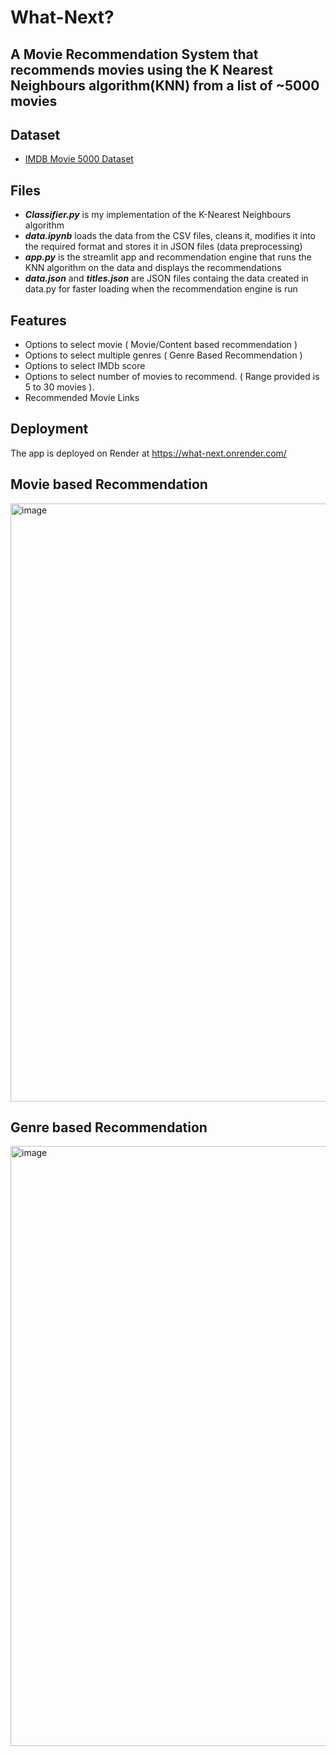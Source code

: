 # What-Next?
##  A Movie Recommendation System that recommends movies using the K Nearest Neighbours algorithm(KNN) from a list of ~5000 movies

## Dataset
- [IMDB Movie 5000 Dataset](https://www.kaggle.com/carolzhangdc/imdb-5000-movie-dataset)

## Files
- ***Classifier.py*** is my implementation of the K-Nearest Neighbours algorithm
- ***data.ipynb*** loads the data from the CSV files, cleans it, modifies it into the required format and stores it in JSON files (data preprocessing)
- ***app.py*** is the streamlit app and recommendation engine that runs the KNN algorithm on the data and displays the recommendations
- ***data.json*** and ***titles.json*** are JSON files containg the data created in data.py for faster loading when the recommendation engine is run

## Features

- Options to select movie ( Movie/Content based recommendation )
- Options to select multiple genres ( Genre Based Recommendation )
- Options to select IMDb score
- Options to select number of movies to recommend. ( Range provided is 5 to 30 movies ).
- Recommended Movie Links

## Deployment

The app is deployed on Render at https://what-next.onrender.com/

## Movie based Recommendation
<img width="957" alt="image" src="https://user-images.githubusercontent.com/109387394/211089128-9ece29b7-ebd7-4216-aad7-6169010cacf1.png">

## Genre based Recommendation
<img width="960" alt="image" src="https://user-images.githubusercontent.com/109387394/211090071-a1d0ebf9-e033-4aee-8694-2fc29f6a23db.png">


